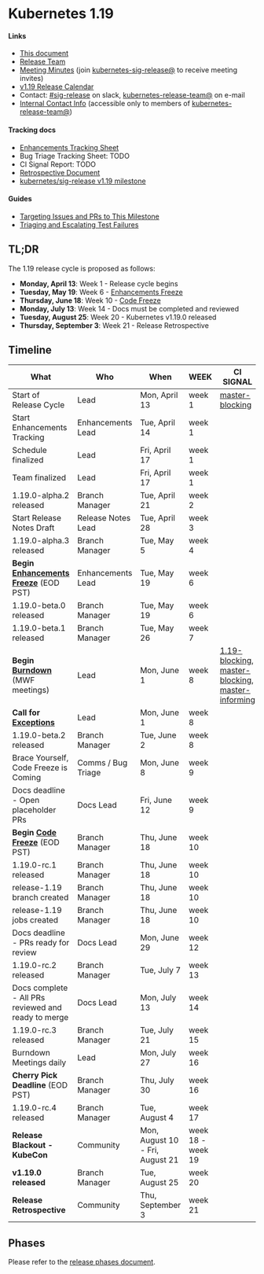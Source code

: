 # Kubernetes 1.19


#### Links

* [This document](https://git.k8s.io/sig-release/releases/release-1.19/README.md)
* [Release Team](https://git.k8s.io/sig-release/releases/release-1.19/release_team.md)
* [Meeting Minutes](http://bit.ly/k8s119-releasemtg) (join [kubernetes-sig-release@] to receive meeting invites)
* [v1.19 Release Calendar][k8s119-calendar]
* Contact: [#sig-release] on slack, [kubernetes-release-team@] on e-mail
* [Internal Contact Info]() (accessible only to members of [kubernetes-release-team@])

#### Tracking docs

* [Enhancements Tracking Sheet](http://bit.ly/k8s-1-19-enhancements)
* Bug Triage Tracking Sheet: TODO
* CI Signal Report: TODO
* [Retrospective Document][Retrospective Document]
* [kubernetes/sig-release v1.19 milestone](https://github.com/kubernetes/kubernetes/milestone/46)

#### Guides

* [Targeting Issues and PRs to This Milestone](https://git.k8s.io/community/contributors/devel/sig-release/release.md)
* [Triaging and Escalating Test Failures](https://git.k8s.io/community/contributors/devel/sig-testing/testing.md#troubleshooting-a-failure)

## TL;DR

The 1.19 release cycle is proposed as follows:

- **Monday, April 13**: Week 1 - Release cycle begins
- **Tuesday, May 19**: Week 6 - [Enhancements Freeze]
- **Thursday, June 18**: Week 10 - [Code Freeze]
- **Monday, July 13**: Week 14 - Docs must be completed and reviewed
- **Tuesday, August 25**: Week 20 - Kubernetes v1.19.0 released
- **Thursday, September 3**: Week 21 - Release Retrospective


## Timeline

| **What** | **Who** | **When** | **WEEK** | **CI SIGNAL** |
|---|---|---|---|---|
| Start of Release Cycle | Lead | Mon, April 13 | week 1 | [master-blocking] |
| Start Enhancements Tracking | Enhancements Lead | Tue, April  14 | week 1 | |
| Schedule finalized | Lead | Fri, April 17 | week 1 | |
| Team finalized | Lead | Fri, April 17 | week 1 | |
| 1.19.0-alpha.2 released | Branch Manager | Tue, April 21 | week 2 | |
| Start Release Notes Draft | Release Notes Lead | Tue, April 28 | week 3 | |[master-blocking], [master-informing] |
| 1.19.0-alpha.3 released | Branch Manager | Tue, May 5 | week 4 | |
| **Begin [Enhancements Freeze]** (EOD PST) | Enhancements Lead | Tue, May 19 | week 6 |
| 1.19.0-beta.0 released | Branch Manager | Tue, May 19 | week 6 | |
| 1.19.0-beta.1 released | Branch Manager | Tue, May 26 | week 7 | |
| **Begin [Burndown]** (MWF meetings) | Lead | Mon, June 1 | week 8 | [1.19-blocking], [master-blocking], [master-informing] |
| **Call for [Exceptions][Exception]** | Lead | Mon, June 1 | week 8 | |
| 1.19.0-beta.2 released | Branch Manager | Tue, June 2 | week 8 | |
| Brace Yourself, Code Freeze is Coming | Comms / Bug Triage | Mon, June 8 | week 9 | |
| Docs deadline - Open placeholder PRs | Docs Lead | Fri, June 12 | week 9 | |
| **Begin [Code Freeze]** (EOD PST) | Branch Manager | Thu, June 18 | week 10 | |
| 1.19.0-rc.1 released | Branch Manager | Thu, June 18 | week 10 | |
| release-1.19 branch created | Branch Manager | Thu, June 18 | week 10 | |
| release-1.19 jobs created | Branch Manager | Thu, June 18 | week 10 | |
| Docs deadline - PRs ready for review | Docs Lead | Mon, June 29 | week 12 | |
| 1.19.0-rc.2 released | Branch Manager | Tue, July 7 | week 13 | |
| Docs complete - All PRs reviewed and ready to merge | Docs Lead | Mon, July 13 | week 14 | |
| 1.19.0-rc.3 released | Branch Manager | Tue, July 21 | week 15 | |
| Burndown Meetings daily | Lead | Mon, July 27 | week 16 | |
| **Cherry Pick Deadline** (EOD PST) | Branch Manager | Thu, July 30 | week 16 | |
| 1.19.0-rc.4 released | Branch Manager | Tue, August 4 | week 17 | |
| **Release Blackout - KubeCon** | Community | Mon, August 10 - Fri, August 21 | week 18 - week 19 | |
| **v1.19.0 released** | Branch Manager | Tue, August 25 | week 20 | |
| **Release Retrospective** | Community | Thu, September 3 | week 21 | |

## Phases

Please refer to the [release phases document](../release_phases.md).

[k8s119-calendar]: https://bit.ly/k8s-release-cal
[Internal Contact Info]: https://bit.ly/k8s119-contacts
[Retrospective Document]: https://bit.ly/k8s119-retro
[release phases document]: ../release_phases.md

[Enhancements Freeze]: ../release_phases.md#enhancements-freeze
[Burndown]: ../release_phases.md#burndown
[Code Freeze]: ../release_phases.md#code-freeze
[Exception]: ../release_phases.md#exceptions
[Code Thaw]: ../release_phases.md#code-thaw

[master-blocking]: https://testgrid.k8s.io/sig-release-master-blocking#Summary
[master-informing]: https://testgrid.k8s.io/sig-release-master-informing#Summary
[1.19-blocking]: https://testgrid.k8s.io/sig-release-1.19-blocking#Summary

[kubernetes-release-team@]: https://groups.google.com/forum/#!forum/kubernetes-release-team
[kubernetes-sig-release@]: https://groups.google.com/forum/#!forum/kubernetes-sig-release
[#sig-release]: https://kubernetes.slack.com/messages/sig-release/
